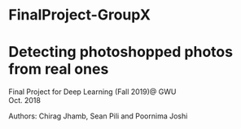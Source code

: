 # FinalProject-GroupX
# Detecting photoshopped photos from real ones
Final Project for Deep Learning (Fall 2019)@ GWU  
Oct. 2018

Authors: Chirag Jhamb, Sean Pili and Poornima Joshi
